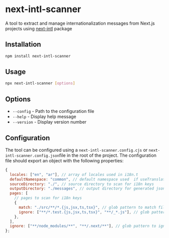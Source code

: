 # next-intl-scanner

A tool to extract and manage internationalization messages from Next.js projects using [next-intl](https://github.com/amannn/next-intl) package

## Installation

```bash
npm install next-intl-scanner
```

## Usage

```bash
npx next-intl-scanner [options]
```

## Options

- `--config` - Path to the configuration file
- `--help` - Display help message
- `--version` - Display version number

## Configuration

The tool can be configured using a `next-intl-scanner.config.cjs` or
`next-intl-scanner.config.json`file in the root of the project. The configuration file should export an object with the following properties:

```javascript
{
  locales: ["en", "ar"], // array of locales used in i18n.t
  defaultNamespace: "common", // default namespace used  if useTranslations hook is used without namespace ( useTranslations())
  sourceDirectory: "./", // source directory to scan for i18n keys
  outputDirectory: "./messages", // output directory for generated json files
  pages: [
    // pages to scan for i18n keys
    {
      match: "./src/**/*.{js,jsx,ts,tsx}", // glob pattern to match files
      ignore: ["**/*.test.{js,jsx,ts,tsx}", "**/_*.js"], // glob pattern to ignore files
    },
  ],
  ignore: ["**/node_modules/**", "**/.next/**"], // glob pattern to ignore directories
};
```
